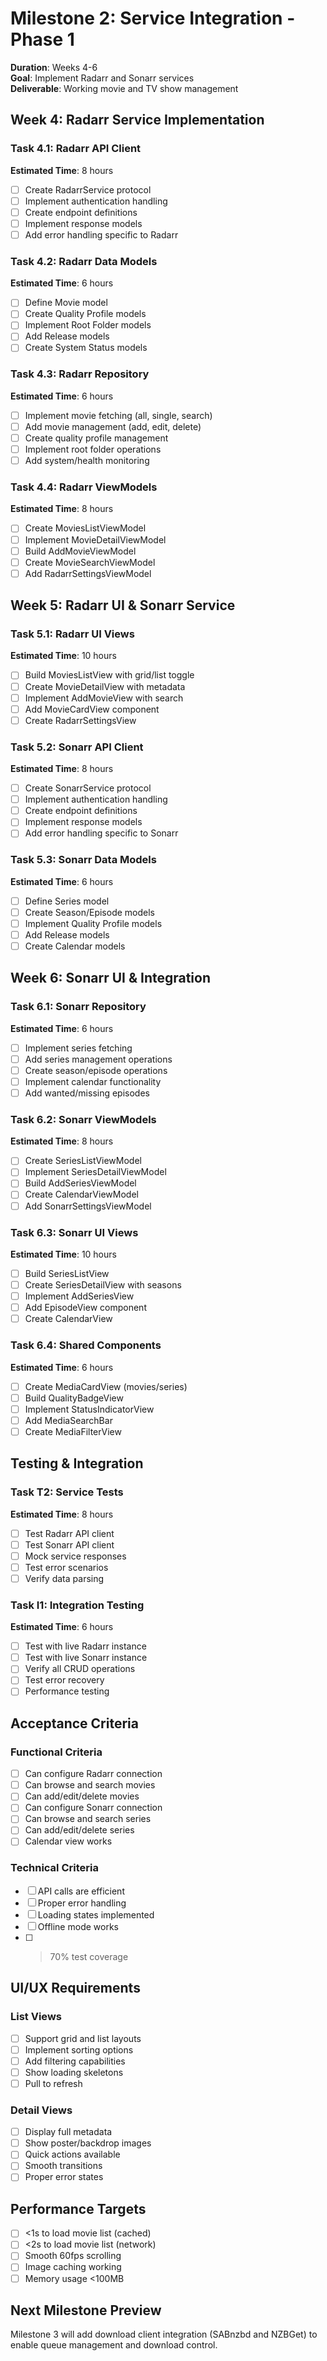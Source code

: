 # Milestone 2: Service Integration - Phase 1

**Duration**: Weeks 4-6  
**Goal**: Implement Radarr and Sonarr services  
**Deliverable**: Working movie and TV show management

## Week 4: Radarr Service Implementation

### Task 4.1: Radarr API Client

**Estimated Time**: 8 hours

- [ ] Create RadarrService protocol
- [ ] Implement authentication handling
- [ ] Create endpoint definitions
- [ ] Implement response models
- [ ] Add error handling specific to Radarr

### Task 4.2: Radarr Data Models

**Estimated Time**: 6 hours

- [ ] Define Movie model
- [ ] Create Quality Profile models
- [ ] Implement Root Folder models
- [ ] Add Release models
- [ ] Create System Status models

### Task 4.3: Radarr Repository

**Estimated Time**: 6 hours

- [ ] Implement movie fetching (all, single, search)
- [ ] Add movie management (add, edit, delete)
- [ ] Create quality profile management
- [ ] Implement root folder operations
- [ ] Add system/health monitoring

### Task 4.4: Radarr ViewModels

**Estimated Time**: 8 hours

- [ ] Create MoviesListViewModel
- [ ] Implement MovieDetailViewModel
- [ ] Build AddMovieViewModel
- [ ] Create MovieSearchViewModel
- [ ] Add RadarrSettingsViewModel

## Week 5: Radarr UI & Sonarr Service

### Task 5.1: Radarr UI Views

**Estimated Time**: 10 hours

- [ ] Build MoviesListView with grid/list toggle
- [ ] Create MovieDetailView with metadata
- [ ] Implement AddMovieView with search
- [ ] Add MovieCardView component
- [ ] Create RadarrSettingsView

### Task 5.2: Sonarr API Client

**Estimated Time**: 8 hours

- [ ] Create SonarrService protocol
- [ ] Implement authentication handling
- [ ] Create endpoint definitions
- [ ] Implement response models
- [ ] Add error handling specific to Sonarr

### Task 5.3: Sonarr Data Models

**Estimated Time**: 6 hours

- [ ] Define Series model
- [ ] Create Season/Episode models
- [ ] Implement Quality Profile models
- [ ] Add Release models
- [ ] Create Calendar models

## Week 6: Sonarr UI & Integration

### Task 6.1: Sonarr Repository

**Estimated Time**: 6 hours

- [ ] Implement series fetching
- [ ] Add series management operations
- [ ] Create season/episode operations
- [ ] Implement calendar functionality
- [ ] Add wanted/missing episodes

### Task 6.2: Sonarr ViewModels

**Estimated Time**: 8 hours

- [ ] Create SeriesListViewModel
- [ ] Implement SeriesDetailViewModel
- [ ] Build AddSeriesViewModel
- [ ] Create CalendarViewModel
- [ ] Add SonarrSettingsViewModel

### Task 6.3: Sonarr UI Views

**Estimated Time**: 10 hours

- [ ] Build SeriesListView
- [ ] Create SeriesDetailView with seasons
- [ ] Implement AddSeriesView
- [ ] Add EpisodeView component
- [ ] Create CalendarView

### Task 6.4: Shared Components

**Estimated Time**: 6 hours

- [ ] Create MediaCardView (movies/series)
- [ ] Build QualityBadgeView
- [ ] Implement StatusIndicatorView
- [ ] Add MediaSearchBar
- [ ] Create MediaFilterView

## Testing & Integration

### Task T2: Service Tests

**Estimated Time**: 8 hours

- [ ] Test Radarr API client
- [ ] Test Sonarr API client
- [ ] Mock service responses
- [ ] Test error scenarios
- [ ] Verify data parsing

### Task I1: Integration Testing

**Estimated Time**: 6 hours

- [ ] Test with live Radarr instance
- [ ] Test with live Sonarr instance
- [ ] Verify all CRUD operations
- [ ] Test error recovery
- [ ] Performance testing

## Acceptance Criteria

### Functional Criteria

- [ ] Can configure Radarr connection
- [ ] Can browse and search movies
- [ ] Can add/edit/delete movies
- [ ] Can configure Sonarr connection
- [ ] Can browse and search series
- [ ] Can add/edit/delete series
- [ ] Calendar view works

### Technical Criteria

- [ ] API calls are efficient
- [ ] Proper error handling
- [ ] Loading states implemented
- [ ] Offline mode works
- [ ] > 70% test coverage

## UI/UX Requirements

### List Views

- [ ] Support grid and list layouts
- [ ] Implement sorting options
- [ ] Add filtering capabilities
- [ ] Show loading skeletons
- [ ] Pull to refresh

### Detail Views

- [ ] Display full metadata
- [ ] Show poster/backdrop images
- [ ] Quick actions available
- [ ] Smooth transitions
- [ ] Proper error states

## Performance Targets

- [ ] <1s to load movie list (cached)
- [ ] <2s to load movie list (network)
- [ ] Smooth 60fps scrolling
- [ ] Image caching working
- [ ] Memory usage <100MB

## Next Milestone Preview

Milestone 3 will add download client integration (SABnzbd and NZBGet) to enable queue management and download control.
